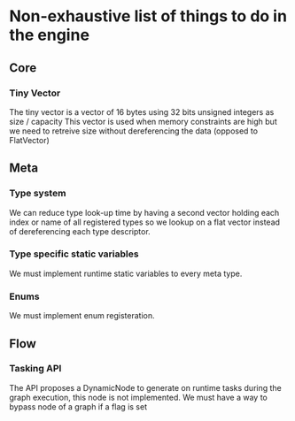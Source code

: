 # Non-exhaustive list of things to do in the engine

## Core

### Tiny Vector
The tiny vector is a vector of 16 bytes using 32 bits unsigned integers as size / capacity
This vector is used when memory constraints are high but we need to retreive size without dereferencing the data (opposed to FlatVector)


## Meta

### Type system
We can reduce type look-up time by having a second vector holding each index or name of all registered types so we lookup on a flat vector instead of dereferencing each type descriptor.

### Type specific static variables
We must implement runtime static variables to every meta type.

### Enums
We must implement enum registeration.


## Flow

### Tasking API
The API proposes a DynamicNode to generate on runtime tasks during the graph execution, this node is not implemented.
We must have a way to bypass node of a graph if a flag is set
